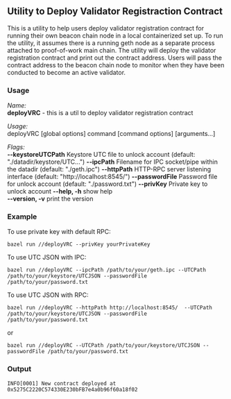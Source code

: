 ## Utility to Deploy Validator Registraction Contract

This is a utility to help users deploy validator registration contract for running their own beacon chain node in a local containerized set up. To run the utility, it assumes there is a running geth node as a separate process attached to proof-of-work main chain. The utility will deploy the validator registration contract and print out the contract address. Users will pass the contract address to the beacon chain node to monitor when they have been conducted to become an active validator.

### Usage

*Name:*  
   **deployVRC** - this is a util to deploy validator registration contract

*Usage:*  
   deployVRC [global options] command [command options] [arguments...]

*Flags:*  
   **--keystoreUTCPath**    Keystore UTC file to unlock account (default: "./datadir/keystore/UTC...")
   **--ipcPath**        Filename for IPC socket/pipe within the datadir (default: "./geth.ipc")
   **--httpPath**      HTTP-RPC server listening interface (default: "http://localhost:8545/")
   **--passwordFile**   Password file for unlock account (default: "./password.txt")
   **--privKey**       Private key to unlock account
   **--help, -h**            show help   
   **--version, -v**         print the version   

### Example
To use private key with default RPC:
```
bazel run //deployVRC --privKey yourPrivateKey
```

To use UTC JSON with IPC:
```
bazel run //deployVRC --ipcPath /path/to/your/geth.ipc --UTCPath /path/to/your/keystore/UTCJSON --passwordFile /path/to/your/password.txt
```
To use UTC JSON with RPC:
```
bazel run //deployVRC --httpPath http://localhost:8545/  --UTCPath /path/to/your/keystore/UTCJSON --passwordFile /path/to/your/password.txt
```
or
```
bazel run //deployVRC --UTCPath /path/to/your/keystore/UTCJSON --passwordFile /path/to/your/password.txt

```

### Output
```
INFO[0001] New contract deployed at 0x5275C2220C574330E230bFB7e4a0b96f60a18f02 
```
